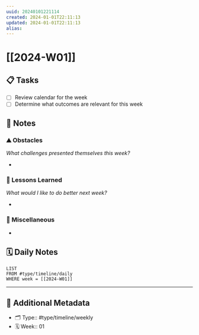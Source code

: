 ```yaml
---
uuid: 20240101221114
created: 2024-01-01T22:11:13
updated: 2024-01-01T22:11:13
alias: 
---
```


# [[2024-W01]]


## 📋 Tasks

- [ ] Review calendar for the week
- [ ] Determine what outcomes are relevant for this week

## 📝 Notes

### ⛰ Obstacles

_What challenges presented themselves this week?_

- 

### 🎒 Lessons Learned

_What would I like to do better next week?_

- 

### 📖 Miscellaneous

- 

## 🗓️ Daily Notes

```dataview
LIST
FROM #type/timeline/daily
WHERE week = [[2024-W01]]
```

---

## 📇 Additional Metadata

- 🗂 Type:: #type/timeline/weekly
- 🗓️ Week:: 01
